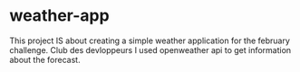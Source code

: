 # weather-app
This project IS about creating a simple weather application for the february challenge. Club des devloppeurs
I used openweather api to get information about the forecast.

